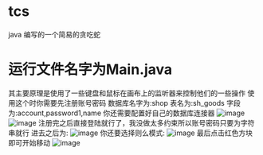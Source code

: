 # tcs
java 编写的一个简易的贪吃蛇
# 运行文件名字为Main.java
其主要原理是使用了一些键盘和鼠标在画布上的监听器来控制他们的一些操作
使用这个时你需要先注册账号密码
数据库名字为:shop 表名为:sh_goods 字段为:account,password1,name
你还需要配置好自己的数据库连接器
![image](https://user-images.githubusercontent.com/94524168/224614350-e99adcab-e776-473e-b252-6d3a4c978cff.png)
![image](https://user-images.githubusercontent.com/94524168/224614411-b7d051c4-9e80-4c28-bdd2-f10f5dcaa12d.png)
注册完之后直接登陆就行了，我没做太多约束所以账号密码只要为字符串就行
进去之后为:
![image](https://user-images.githubusercontent.com/94524168/224614537-448ad2b2-9c5c-4f2d-b32a-eba59895aca8.png)
你还要选择则么模式:
![image](https://user-images.githubusercontent.com/94524168/224614609-b9866270-4fbe-46f9-9111-eb1eef7386ef.png)
最后点击红色方块即可开始移动
![image](https://user-images.githubusercontent.com/94524168/224614684-985de51a-652b-4187-a976-a2ac7535c52f.png)

